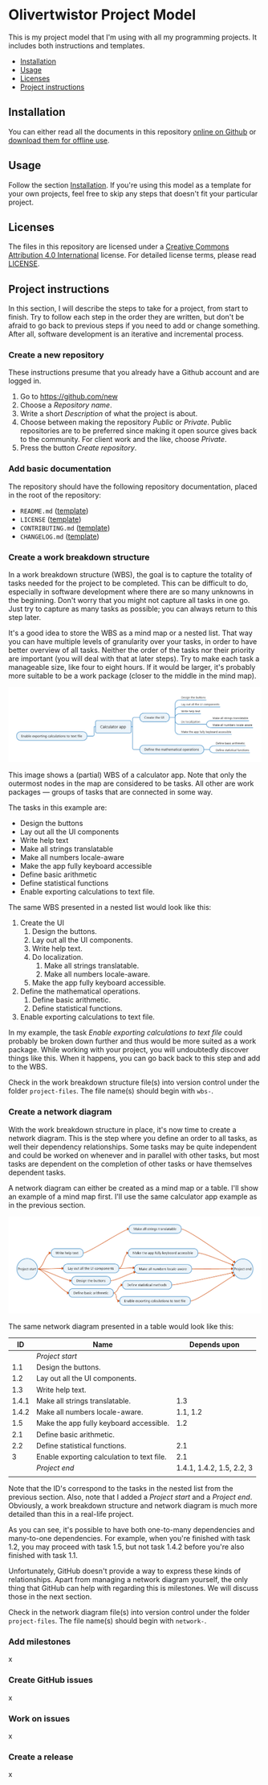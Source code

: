 # Olivertwistor Project Model
This is my project model that I'm using with all my programming projects. It includes both instructions and templates.

* [Installation][1]
* [Usage](#usage)
* [Licenses](#licenses)
* [Project instructions](#project-instructions)

## Installation
You can either read all the documents in this repository [online on Github](https://github.com/olivertwistor/olivertwistor-project-model) or [download them for offline use](https://github.com/olivertwistor/olivertwistor-project-model/releases).

## Usage
Follow the section [Installation][1]. If you're using this model as a template for your own projects, feel free to skip any steps that doesn't fit your particular project.

## Licenses
The files in this repository are licensed under a [Creative Commons Attribution 4.0 International](https://creativecommons.org/licenses/by/4.0/) license. For detailed license terms, please read [LICENSE](LICENSE).

## Project instructions
In this section, I will describe the steps to take for a project, from start to finish. Try to follow each step in the order they are written, but don't be afraid to go back to previous steps if you need to add or change something. After all, software development is an iterative and incremental process.

### Create a new repository

These instructions presume that you already have a Github account and are logged in.

1. Go to https://github.com/new
1. Choose a *Repository name*.
1. Write a short *Description* of what the project is about.
1. Choose between making the repository *Public* or *Private*. Public repositories are to be preferred since making it open source gives back to the community. For client work and the like, choose *Private*.
1. Press the button *Create repository*.

### Add basic documentation

The repository should have the following repository documentation, placed in the root of the repository:

* `README.md` ([template](templates/template-readme.md "README.md template"))
* `LICENSE` ([template](templates/template-license.md "LICENSE template"))
* `CONTRIBUTING.md` ([template](templates/template-contributing.md "CONTRIBUTING.md template"))
* `CHANGELOG.md` ([template](templates/template-changelog.md "CHANGELOG.md license"))

### Create a work breakdown structure

In a work breakdown structure (WBS), the goal is to capture the totality of tasks needed for the project to be completed. This can be difficult to do, especially in software development where there are so many unknowns in the beginning. Don't worry that you might not capture all tasks in one go. Just try to capture as many tasks as possible; you can always return to this step later.

It's a good idea to store the WBS as a mind map or a nested list. That way you can have multiple levels of granularity over your tasks, in order to have better overview of all tasks. Neither the order of the tasks nor their priority are important (you will deal with that at later steps). Try to make each task a manageable size, like four to eight hours. If it would be larger, it's probably more suitable to be a work package (closer to the middle in the mind map).

![An example of a WBS as a mind map](examples/wbs-example.png)

This image shows a (partial) WBS of a calculator app. Note that only the outermost nodes in the map are considered to be tasks. All other are work packages &mdash; groups of tasks that are connected in some way. 

The tasks in this example are:

* Design the buttons
* Lay out all the UI components
* Write help text
* Make all strings translatable
* Make all numbers locale-aware
* Make the app fully keyboard accessible
* Define basic arithmetic
* Define statistical functions
* Enable exporting calculations to text file.

The same WBS presented in a nested list would look like this:

1. Create the UI
    1. Design the buttons.
    1. Lay out all the UI components.
    1. Write help text.
    1. Do localization.
        1. Make all strings translatable.
        1. Make all numbers locale-aware.
    1. Make the app fully keyboard accessible.
1. Define the mathematical operations.
    1. Define basic arithmetic.
    1. Define statistical functions.
1. Enable exporting calculations to text file.

In my example, the task *Enable exporting calculations to text file* could probably be broken down further and thus would be more suited as a work package. While working with your project, you will undoubtedly discover things like this. When it happens, you can go back back to this step and add to the WBS.

Check in the work breakdown structure file(s) into version control under the folder `project-files`. The file name(s) should begin with `wbs-`.

### Create a network diagram

With the work breakdown structure in place, it's now time to create a network diagram. This is the step where you define an order to all tasks, as well their dependency relationships. Some tasks may be quite independent and could be worked on whenever and in parallel with other tasks, but most tasks are dependent on the completion of other tasks or have themselves dependent tasks.

A network diagram can either be created as a mind map or a table. I'll show an example of a mind map first. I'll use the same calculator app example as in the previous section.

![An example of a network diagram as a mind map](examples/network-example.png)

The same network diagram presented in a table would look like this:

| ID    | Name                                       | Depends upon              |
| ----- | ------------------------------------------ | ------------------------- |
|       | *Project start*                            |                           |
| 1.1   | Design the buttons.                        |                           |
| 1.2   | Lay out all the UI components.             |                           |
| 1.3   | Write help text.                           |                           |
| 1.4.1 | Make all strings translatable.             | 1.3                       |
| 1.4.2 | Make all numbers locale-aware.             | 1.1, 1.2                  |
| 1.5   | Make the app fully keyboard accessible.    | 1.2                       |
| 2.1   | Define basic arithmetic.                   |                           |
| 2.2   | Define statistical functions.              | 2.1                       |
| 3     | Enable exporting calculation to text file. | 2.1                       |
|       | *Project end*                              | 1.4.1, 1.4.2, 1.5, 2.2, 3 |
|       |                                            |                           |

Note that the ID's correspond to the tasks in the nested list from the previous section. Also, note that I added a *Project start* and a *Project end*. Obviously, a work breakdown structure and network diagram is much more detailed than this in a real-life project.

As you can see, it's possible to have both one-to-many dependencies and many-to-one dependencies. For example, when you're finished with task 1.2, you may proceed with task 1.5, but not task 1.4.2 before you're also finished with task 1.1.

Unfortunately, GitHub doesn't provide a way to express these kinds of relationships. Apart from managing a network diagram yourself, the only thing that GitHub can help with regarding this is milestones. We will discuss those in the next section.

Check in the network diagram file(s) into version control under the folder `project-files`. The file name(s) should begin with `network-`.

### Add milestones

x

### Create GitHub issues

x



### Work on issues

x

### Create a release

x



[1]: #installation